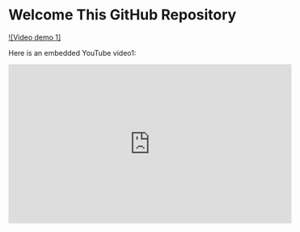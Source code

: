 # Welcome This GitHub Repository

[![Video demo 1]](https://www.youtube.com/watch?v=t5WxAoktEg4&ab_channel=ZhaoHenry)

Here is an embedded YouTube video1:
<iframe width="560" height="315" src="https://www.youtube.com/watch?v=t5WxAoktEg4&ab_channel=ZhaoHenry" frameborder="0" allow="accelerometer; autoplay; encrypted-media; gyroscope; picture-in-picture" allowfullscreen></iframe>
